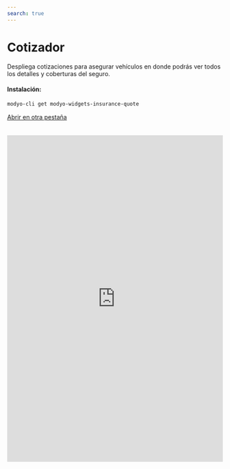 ```yaml
---
search: true
---
```


# Cotizador

Despliega cotizaciones para asegurar vehículos en donde podrás ver todos los detalles y coberturas del seguro.

#### Instalación:

```bash
modyo-cli get modyo-widgets-insurance-quote
```

[Abrir en otra pestaña](https://widgets-es.modyo.com/seguros/personas/cotizador)

<iframe id="widgetFrame" src="https://widgets-es.modyo.com/seguros/personas/cotizador" width="100%" frameBorder="0"  style="min-height:762px;overflow:auto;margin-top:20px;"/>

| Funcionalidad | Descripción |
| ------------- | ----------- |
| Resumen del vehículo | Vista en donde se llena los datos del vehículo como la patente, marca, modelo, y año. |
| Resumen personal | Vista para llenar la información de la que solicita el seguro. Se piden los siguientes datos por defecto: Nombre, Apellidos, RUT, Fecha de nacimiento, Genero, Correo, Número de teléfono. |
| Resumen de los seguros | Vista de los seguros que cumplen con las especificaciones del carro. Al hacer click en <b>Ver detalles y cobertura</b> se abre una ventana lateral en donde se ve a detalle la cobertura del seguro. Al hacer click en <b>Comprar</b> te llevará a la pantalla de la solicitud del seguro.|
| Solicitud del seguro | En esta pantalla se piden los datos a fondo del vehículo a asegurar y del dueño como el número de serie del motor, domicilio, contactos de emergencia, etc. | 

<script>

  export default {
    mounted() {

      function setIframeHeightCO(id, ht) {
          var ifrm = document.getElementById(id);
          if(ifrm) {
            ifrm.style.height = ht + 4 + "px";
          }
      }
      // iframed document sends its height using postMessage
      function handleDocHeightMsg(e) {
          // check origin
          if ( e.origin === 'https://widgets.modyo.com' ) {
              // parse data
              var data = JSON.parse( e.data );

              console.log('data:', data)
              // check data object
              if ( data['docHeight'] ) {
                  setIframeHeightCO( 'widgetFrame', data['docHeight'] );
              } else {
                  setIframeHeightCO( 'widgetFrame', 700 );
              }
          }
      }

      // assign message handler
      if ( window.addEventListener ) {
          window.addEventListener('message', handleDocHeightMsg, false);
      }
    }
  }
 </script>